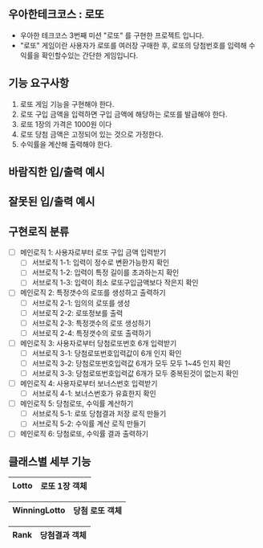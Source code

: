 ## 우아한테크코스 : 로또
- 우아한 테크코스 3번째 미션 "로또" 를 구현한 프로젝트 입니다.
- "로또" 게임이란 사용자가 로또를 여러장 구매한 후, 로또의 당첨번호를 입력해 수익률을 확인할수있는 간단한 게임입니다.

## 기능 요구사항
1. 로또 게임 기능을 구현해야 한다.
2. 로또 구입 금액을 입력하면 구입 금액에 해당하는 로또를 발급해야 한다.
3. 로또 1장의 가격은 1000원 이다
4. 로또 당첨 금액은 고정되어 있는 것으로 가정한다.
5. 수익률을 계산해 출력해야 한다.

## 바람직한 입/출력 예시

## 잘못된 입/출력 예시

## 구현로직 분류
- [ ] 메인로직 1: 사용자로부터 로또 구입 금액 입력받기
    - [ ] 서브로직 1-1: 입력이 정수로 변환가능한지 확인
    - [ ] 서브로직 1-2: 입력이 특정 길이를 초과하는지 확인
    - [ ] 서브로직 1-3: 입력이 최소 로또구입금액보다 작은지 확인
- [ ] 메인로직 2: 특정갯수의 로또를 생성하고 출력하기
    - [ ] 서브로직 2-1: 임의의 로또를 생성
    - [ ] 서브로직 2-2: 로또정보를 출력
    - [ ] 서브로직 2-3: 특정갯수의 로또 생성하기
    - [ ] 서브로직 2-4: 특정갯수의 로또 출력하기
- [ ] 메인로직 3: 사용자로부터 당첨로또번호 6개 입력받기
    - [ ] 서브로직 3-1: 당첨로또번호입력값이 6개 인지 확인
    - [ ] 서브로직 3-2: 당첨로또번호입력값 6개가 모두 모두 1~45 인지 확인
    - [ ] 서브로직 3-3: 당첨로또번호입력값 6개가 모두 중복된것이 없는지 확인
- [ ] 메인로직 4: 사용자로부터 보너스번호 입력받기
    - [ ] 서브로직 4-1: 보너스번호가 유효한지 확인
- [ ] 메인로직 5: 당첨로또, 수익률 계산하기
    - [ ] 서브로직 5-1: 로또 당첨결과 저장 로직 만들기
    - [ ] 서브로직 5-2: 수익률 계산 로직 만들기
- [ ] 메인로직 6: 당첨로또, 수익률 결과 출력하기

## 클래스별 세부 기능

|Lotto|로또 1장 객체|
|---|---|

|WinningLotto|당첨 로또 객체|
|---|---|

|Rank|당첨결과 객체|
|---|---|